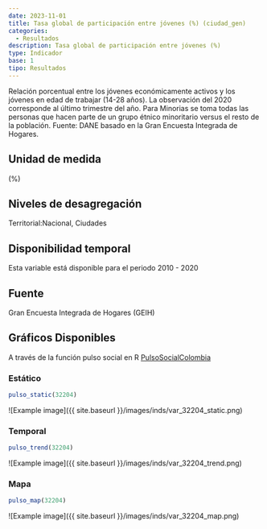 ```yaml
---
date: 2023-11-01
title: Tasa global de participación entre jóvenes (%) (ciudad_gen)
categories:
  - Resultados
description: Tasa global de participación entre jóvenes (%)
type: Indicador
base: 1
tipo: Resultados
--- 
```


Relación porcentual entre los jóvenes económicamente activos y los jóvenes en edad de trabajar (14-28 años). La observación del 2020 corresponde al último trimestre del año. Para Minorias se toma todas las personas que hacen parte de un grupo étnico minoritario versus el resto de la población.
Fuente: DANE basado en la Gran Encuesta Integrada de Hogares.

## Unidad de medida
(%)

## Niveles de desagregación
Territorial:Nacional, Ciudades

## Disponibilidad temporal
Esta variable está disponible para el periodo 2010 - 2020

## Fuente
Gran Encuesta Integrada de Hogares (GEIH)

## Gráficos Disponibles

A través de la función pulso social en R [PulsoSocialColombia](https://github.com/pulsosocialcolombia/PulsoSocialColombia)

### Estático

``` R
pulso_static(32204)
```

![Example image]({{ site.baseurl }}/images/inds/var_32204_static.png)

### Temporal

``` R
pulso_trend(32204)
```

![Example image]({{ site.baseurl }}/images/inds/var_32204_trend.png)

### Mapa

``` R
pulso_map(32204)
```

![Example image]({{ site.baseurl }}/images/inds/var_32204_map.png)